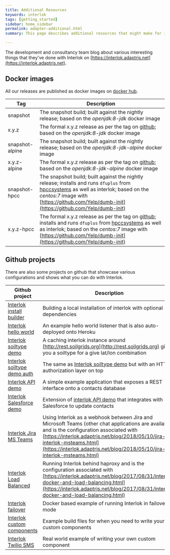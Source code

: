 ```yaml
---
title: Additional Resources
keywords: interlok
tags: [getting_started]
sidebar: home_sidebar
permalink: adapter-additional.html
summary: This page describes additional resources that might make for interesting reading.

---
```


The development and consultancy team blog about various interesting things that they've done with Interlok on [https://interlok.adaptris.net](https://interlok.adaptris.net).

## Docker images

All our releases are published as docker images on [docker hub][].

| Tag | Description
|----|----|
|snapshot| The snapshot build; built against the nightly release; based on the _openjdk:8-jdk_ docker image
|x.y.z | The formal x.y.z release as per the tag on [github][]; based on the _openjdk:8-jdk_ docker image
|snapshot-alpine| The snapshot build; built against the nightly release; based on the _openjdk:8-jdk-alpine_ docker image
|x.y.z-alpine | The formal x.y.z release as per the tag on [github][]; based on the _openjdk:8-jdk-alpine_ docker image
|snapshot-hpcc| The snapshot build; built against the nightly release; installs and runs `dfuplus` from [hpccsystems][] as well as interlok; based on the _centos:7_ image with [https://github.com/Yelp/dumb-init](https://github.com/Yelp/dumb-init)
|x.y.z-hpcc| The formal x.y.z release as per the tag on [github][]; installs and runs `dfuplus` from [hpccsystems][] as well as interlok; based on the _centos:7_ image with [https://github.com/Yelp/dumb-init](https://github.com/Yelp/dumb-init)

## Github projects

There are also some projects on github that showcase various configurations and shows what you can do with Interlok.

| Github project | Description
|----|----|
| [Interlok install builder][] | Building a local installation of interlok with optional dependencies |
| [Interlok hello world][] | An example hello world listener that is also auto-deployed onto Heroku |
| [Interlok soiltype demo][] | A caching interlok instance around [http://rest.soilgrids.org](http://rest.soilgrids.org) giving you a soiltype for a give lat/lon combination |
| [Interlok soiltype demo auth][] | The same as [Interlok soiltype demo][] but with an HTTP authorization layer on top |
| [Interlok API demo][] | A simple example application that exposes a REST interface onto a contacts database |
| [Interlok Salesforce demo][] | Extension of [interlok API demo][]  that integrates with Salesforce to update contacts |
| [Interlok Jira MS Teams][] | Using Interlok as a webhook between Jira and Microsoft Teams (other chat applications are available) and is the configuration associated with [https://interlok.adaptris.net/blog/2018/05/10/jira-interlok-msteams.html](https://interlok.adaptris.net/blog/2018/05/10/jira-interlok-msteams.html)
| [Interlok Load Balanced][] | Running Interlok behind haproxy and is the configuration associated with [https://interlok.adaptris.net/blog/2017/08/31/interlok-docker-and-load-balancing.html](https://interlok.adaptris.net/blog/2017/08/31/interlok-docker-and-load-balancing.html)
| [Interlok failover][] | Docker based example of running Interlok in failover mode |
| [Interlok custom components][] | Example build files for when you need to write your own custom components |
| [Interlok Twilio SMS][] | Real world example of writing your own custom component |


[docker hub]: https://hub.docker.com/r/adaptris/interlok/
[github]: https://github.com/adaptris/interlok/tags
[hpccsystems]: https://hpccsystems.com/
[Interlok hello world]: https://github.com/adaptris-labs/interlok-hello-world
[Interlok soiltype demo]: https://github.com/adaptris-labs/interlok-soiltype-demo
[Interlok API demo]: https://github.com/adaptris-labs/interlok-api-demo
[Interlok Salesforce demo]: https://github.com/adaptris-labs/interlok-salesforce-demo
[Interlok soiltype demo auth]: https://github.com/adaptris-labs/interlok-soiltype-demo-auth
[Interlok Jira MS Teams]: https://github.com/adaptris-labs/interlok-jira-msteams
[Interlok Load Balanced]: https://github.com/mcwarman/interlok-load-balanced
[Interlok failover]: https://github.com/mcwarman/interlok-failover
[Interlok Twilio SMS]: https://github.com/adaptris-labs/interlok-twilio-sms
[Interlok install builder]: https://github.com/adaptris-labs/interlok-install-builder
[Interlok custom components]: https://github.com/adaptris/interlok-custom-component-example